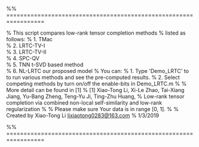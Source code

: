%% =================================================================

% This script compares low-rank tensor completion methods
% listed as follows:
%     1. TMac       
%     2. LRTC-TV-I     
%     3. LRTC-TV-II          
%     4. SPC-QV        
%     5. TNN           t-SVD based method                                                                                                                                                       
%     6. NL-LRTC       our proposed model
% You can:
%     1. Type 'Demo_LRTC' to to run various methods and see the pre-computed results.
%     2. Select competing methods by turn on/off the enable-bits in Demo_LRTC.m
%
% More detail can be found in [1]
% [1] Xiao-Tong Li, Xi-Le Zhao, Tai-Xiang Jiang, Yu-Bang Zheng, Teng-Yu Ji, Ting-Zhu Huang, 
%     Low-rank tensor completion via combined non-local self-similarity and low-rank regularization
%
% Please make sure Your data is in range [0, 1].
%
% Created by Xiao-Tong Li  lixiaotong0283@163.com
% 1/3/2019

%% =================================================================
